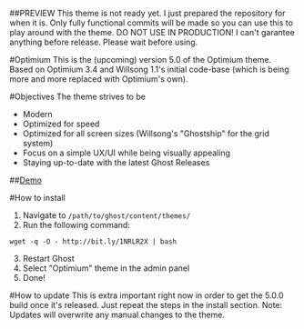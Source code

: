 ##PREVIEW
This theme is not ready yet. I just prepared the repository for when it is. Only fully functional commits will be made so you can use this to play 
around with the theme. DO NOT USE IN PRODUCTION! I can't garantee anything before release. Please wait before using.

#Optimium
This is the (upcoming) version 5.0 of the Optimium theme.
Based on Optimium 3.4 and Willsong 1.1's initial code-base (which is being more and more replaced with Optimium's own).

#Objectives
The theme strives to be

- Modern
- Optimized for speed
- Optimized for all screen sizes (Willsong's "Ghostship" for the grid system)
- Focus on a simple UX/UI while being visually appealing
- Staying up-to-date with the latest Ghost Releases

##[Demo](http://knyz.org)

#How to install

1. Navigate to `/path/to/ghost/content/themes/`
2. Run the following command:
```
wget -q -O - http://bit.ly/1NRLR2X | bash
```
3. Restart Ghost
4. Select "Optimium" theme in the admin panel
5. Done!

#How to update
This is extra important right now in order to get the 5.0.0 build once 
it's released.
Just repeat the steps in the install section.
Note: Updates will overwrite any manual changes to the theme.
